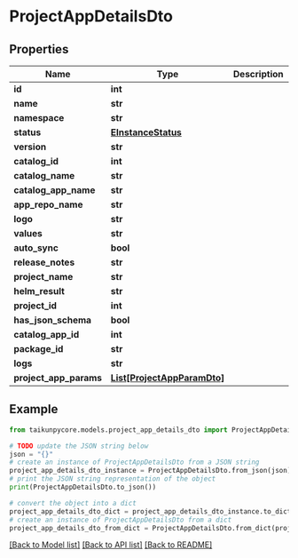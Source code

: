 # ProjectAppDetailsDto


## Properties

Name | Type | Description | Notes
------------ | ------------- | ------------- | -------------
**id** | **int** |  | 
**name** | **str** |  | 
**namespace** | **str** |  | 
**status** | [**EInstanceStatus**](EInstanceStatus.md) |  | 
**version** | **str** |  | 
**catalog_id** | **int** |  | 
**catalog_name** | **str** |  | 
**catalog_app_name** | **str** |  | 
**app_repo_name** | **str** |  | 
**logo** | **str** |  | 
**values** | **str** |  | 
**auto_sync** | **bool** |  | 
**release_notes** | **str** |  | 
**project_name** | **str** |  | 
**helm_result** | **str** |  | 
**project_id** | **int** |  | 
**has_json_schema** | **bool** |  | 
**catalog_app_id** | **int** |  | 
**package_id** | **str** |  | 
**logs** | **str** |  | 
**project_app_params** | [**List[ProjectAppParamDto]**](ProjectAppParamDto.md) |  | 

## Example

```python
from taikunpycore.models.project_app_details_dto import ProjectAppDetailsDto

# TODO update the JSON string below
json = "{}"
# create an instance of ProjectAppDetailsDto from a JSON string
project_app_details_dto_instance = ProjectAppDetailsDto.from_json(json)
# print the JSON string representation of the object
print(ProjectAppDetailsDto.to_json())

# convert the object into a dict
project_app_details_dto_dict = project_app_details_dto_instance.to_dict()
# create an instance of ProjectAppDetailsDto from a dict
project_app_details_dto_from_dict = ProjectAppDetailsDto.from_dict(project_app_details_dto_dict)
```
[[Back to Model list]](../README.md#documentation-for-models) [[Back to API list]](../README.md#documentation-for-api-endpoints) [[Back to README]](../README.md)


